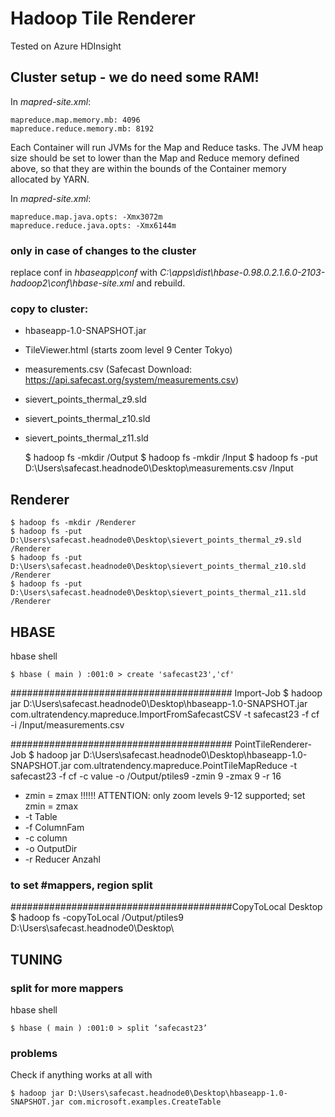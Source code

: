 Hadoop Tile Renderer
====================

Tested on Azure HDInsight

## Cluster setup - we do need some RAM!

In *mapred-site.xml*:

    mapreduce.map.memory.mb: 4096
    mapreduce.reduce.memory.mb: 8192

Each Container will run JVMs for the Map and Reduce tasks. The JVM heap size should be set to lower than the Map and Reduce memory defined above, so that they are within the bounds of the Container memory allocated by YARN.

In *mapred-site.xml*:

    mapreduce.map.java.opts: -Xmx3072m
    mapreduce.reduce.java.opts: -Xmx6144m

### only in case of changes to the cluster

replace conf in *hbaseapp\conf* with *C:\apps\dist\hbase-0.98.0.2.1.6.0-2103-hadoop2\conf\hbase-site.xml* and rebuild.

### copy to cluster:

- hbaseapp-1.0-SNAPSHOT.jar
- TileViewer.html (starts zoom level 9 Center Tokyo)
- measurements.csv (Safecast Download: https://api.safecast.org/system/measurements.csv)
- sievert_points_thermal_z9.sld
- sievert_points_thermal_z10.sld
- sievert_points_thermal_z11.sld


    $ hadoop fs -mkdir /Output
    $ hadoop fs -mkdir /Input
    $ hadoop fs -put D:\Users\safecast.headnode0\Desktop\measurements.csv /Input

## Renderer

    $ hadoop fs -mkdir /Renderer
    $ hadoop fs -put D:\Users\safecast.headnode0\Desktop\sievert_points_thermal_z9.sld /Renderer
    $ hadoop fs -put D:\Users\safecast.headnode0\Desktop\sievert_points_thermal_z10.sld /Renderer
    $ hadoop fs -put D:\Users\safecast.headnode0\Desktop\sievert_points_thermal_z11.sld /Renderer

## HBASE

hbase shell

    $ hbase ( main ) :001:0 > create 'safecast23','cf'

######################################## Import-Job
    $ hadoop jar D:\Users\safecast.headnode0\Desktop\hbaseapp-1.0-SNAPSHOT.jar com.ultratendency.mapreduce.ImportFromSafecastCSV -t safecast23 -f cf -i /Input/measurements.csv

######################################## PointTileRenderer-Job 
    $ hadoop jar D:\Users\safecast.headnode0\Desktop\hbaseapp-1.0-SNAPSHOT.jar com.ultratendency.mapreduce.PointTileMapReduce -t safecast23 -f cf -c value -o /Output/ptiles9 -zmin 9 -zmax 9 -r 16

- zmin = zmax !!!!!! ATTENTION: only zoom levels 9-12 supported; set zmin = zmax 
- -t Table
- -f ColumnFam
- -c column
- -o OutputDir
- -r Reducer Anzahl

### to set #mappers, region split

########################################CopyToLocal Desktop
    $ hadoop fs -copyToLocal /Output/ptiles9 D:\Users\safecast.headnode0\Desktop\

## TUNING

### split for more mappers 
hbase shell

    $ hbase ( main ) :001:0 > split ‘safecast23’

### problems

Check if anything works at all with

    $ hadoop jar D:\Users\safecast.headnode0\Desktop\hbaseapp-1.0-SNAPSHOT.jar com.microsoft.examples.CreateTable